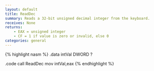```yaml
---
layout: default
title: ReadDec
summary: Reads a 32-bit unsigned decimal integer from the keyboard.
receives: None
returns: 
    - EAX = unsigned integer
    - CF = 1 if value is zero or invalid, else 0
categories: general
---
```

{% highlight nasm %}
.data
intVal DWORD ?

.code
call ReadDec
mov  intVal,eax
{% endhighlight %}